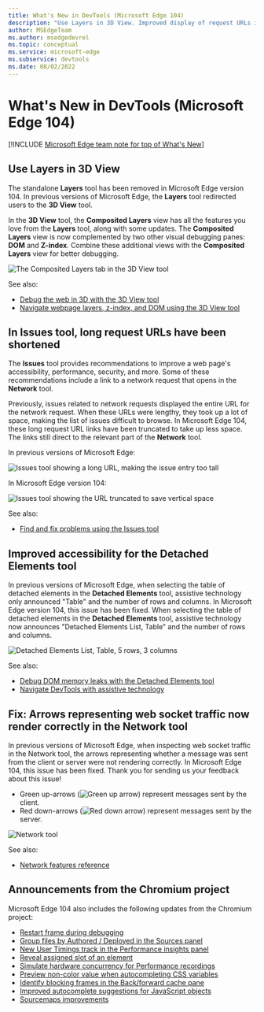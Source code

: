 ```yaml
---
title: What's New in DevTools (Microsoft Edge 104)
description: "Use Layers in 3D View. Improved display of request URLs in Issues tool. Improving accessibility for the Detached Elements tool. Fix: Arrows representing web socket traffic now render correctly in the Network tool. And more."
author: MSEdgeTeam
ms.author: msedgedevrel
ms.topic: conceptual
ms.service: microsoft-edge
ms.subservice: devtools
ms.date: 08/02/2022
---
```

# What's New in DevTools (Microsoft Edge 104)

[!INCLUDE [Microsoft Edge team note for top of What's New](../../includes/edge-whats-new-note.md)]


<!-- ====================================================================== -->
## Use Layers in 3D View

<!-- Title: Where did Layers go? -->
<!-- Subtitle: Layers isn't a stand-alone tool anymore, it's wrapped up in the comprehensive 3D View; a tool for all your visual debugging needs. -->

The standalone **Layers** tool has been removed in Microsoft Edge version 104.  In previous versions of Microsoft Edge, the **Layers** tool redirected users to the **3D View** tool.

In the **3D View** tool, the **Composited Layers** view has all the features you love from the **Layers** tool, along with some updates.  The **Composited Layers** view is now complemented by two other visual debugging panes: **DOM** and **Z-index**.  Combine these additional views with the **Composited Layers** view for better debugging.

![The Composited Layers tab in the 3D View tool](./devtools-104-images/3d-view-composited-layers.png)

See also:
* [Debug the web in 3D with the 3D View tool](https://blogs.windows.com/msedgedev/2022/06/21/debug-the-web-in-3d-with-the-3d-view-tool/)
* [Navigate webpage layers, z-index, and DOM using the 3D View tool](../../../3d-view/index.md)


<!-- ====================================================================== -->
## In Issues tool, long request URLs have been shortened

<!-- Title: In Issues tool, long request URLs have been shortened -->
<!-- Subtitle: Links to network request URLs have been truncated, making issues easier to read. -->

The **Issues** tool provides recommendations to improve a web page's accessibility, performance, security, and more.  Some of these recommendations include a link to a network request that opens in the **Network** tool.

Previously, issues related to network requests displayed the entire URL for the network request.  When these URLs were lengthy, they took up a lot of space, making the list of issues difficult to browse.  In Microsoft Edge 104, these long request URL links have been truncated to take up less space.  The links still direct to the relevant part of the **Network** tool.

In previous versions of Microsoft Edge:

![Issues tool showing a long URL, making the issue entry too tall](./devtools-104-images/issues-request-urls-long.png)

In Microsoft Edge version 104:

![Issues tool showing the URL truncated to save vertical space](./devtools-104-images/issues-request-urls-short.png)

See also:
* [Find and fix problems using the Issues tool](../../../issues/index.md)


<!-- ====================================================================== -->
## Improved accessibility for the Detached Elements tool

<!-- Title: The Detached Elements tool now works better with assistive technology -->
<!-- Subtitle: In Microsoft Edge 104, Screen readers announce the name of the table of detached elements in the tool. -->

In previous versions of Microsoft Edge, when selecting the table of detached elements in the **Detached Elements** tool, assistive technology only announced "Table" and the number of rows and columns.  In Microsoft Edge version 104, this issue has been fixed.  When selecting the table of detached elements in the **Detached Elements** tool, assistive technology now announces "Detached Elements List, Table" and the number of rows and columns.

![Detached Elements List, Table, 5 rows, 3 columns](./devtools-104-images/a11y-detached-elements.png)

See also:
* [Debug DOM memory leaks with the Detached Elements tool](../../../memory-problems/dom-leaks.md)
* [Navigate DevTools with assistive technology](../../../accessibility/navigation.md)


<!-- ====================================================================== -->
## Fix: Arrows representing web socket traffic now render correctly in the Network tool

<!-- Title: Use the Network tool to understand web socket traffic -->
<!-- Subtitle: Arrows representing messages from the server or client now display correctly in the Network tool. -->

In previous versions of Microsoft Edge, when inspecting web socket traffic in the Network tool, the arrows representing whether a message was sent from the client or server were not rendering correctly.  In Microsoft Edge 104, this issue has been fixed.  Thank you for sending us your feedback about this issue!
*  Green up-arrows (![Green up arrow](./devtools-104-images/green-up-arrow.png)) represent messages sent by the client.
*  Red down-arrows (![Red down arrow](./devtools-104-images/red-down-arrow.png)) represent messages sent by the server.

![Network tool](./devtools-104-images/network-tool-ws-arrows.png)

See also:
* [Network features reference](../../../network/reference.md)


<!-- ====================================================================== -->
## Announcements from the Chromium project

Microsoft Edge 104 also includes the following updates from the Chromium project:

* [Restart frame during debugging](https://developer.chrome.com/blog/new-in-devtools-104/#restart-frame)
* [Group files by Authored / Deployed in the Sources panel](https://developer.chrome.com/blog/new-in-devtools-104/#authored-deployed)
* [New User Timings track in the Performance insights panel](https://developer.chrome.com/blog/new-in-devtools-104/#performance)
* [Reveal assigned slot of an element](https://developer.chrome.com/blog/new-in-devtools-104/#slot)
* [Simulate hardware concurrency for Performance recordings](https://developer.chrome.com/blog/new-in-devtools-104/#simulate)
* [Preview non-color value when autocompleting CSS variables](https://developer.chrome.com/blog/new-in-devtools-104/#css-var)
* [Identify blocking frames in the Back/forward cache pane](https://developer.chrome.com/blog/new-in-devtools-104/#bfcache)
* [Improved autocomplete suggestions for JavaScript objects](https://developer.chrome.com/blog/new-in-devtools-104/#autocomplete)
* [Sourcemaps improvements](https://developer.chrome.com/blog/new-in-devtools-104/#sourcemaps)


<!-- ====================================================================== -->
<!-- uncomment if content is copied from developer.chrome.com to this page -->

<!-- > [!NOTE]
> Portions of this page are modifications based on work created and [shared by Google](https://developers.google.com/terms/site-policies) and used according to terms described in the [Creative Commons Attribution 4.0 International License](https://creativecommons.org/licenses/by/4.0).
> The original page for announcements from the Chromium project is [What's New in DevTools (Chrome 104)](https://developer.chrome.com/blog/new-in-devtools-104) and is authored by [Jecelyn Yeen](https://developers.google.com/web/resources/contributors#jecelynyeen) (Developer advocate working on Chrome DevTools at Google). -->


<!-- ====================================================================== -->
<!-- uncomment if content is copied from developer.chrome.com to this page -->

<!-- [![Creative Commons License](../../../../media/cc-logo/88x31.png)](https://creativecommons.org/licenses/by/4.0)
This work is licensed under a [Creative Commons Attribution 4.0 International License](https://creativecommons.org/licenses/by/4.0). -->
